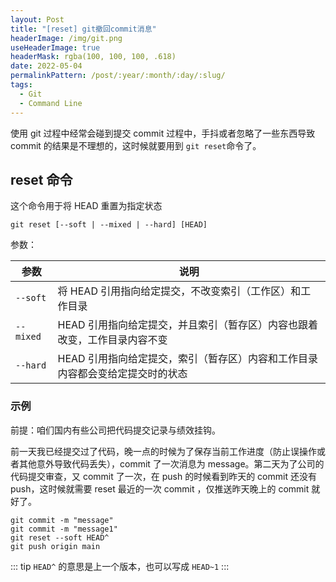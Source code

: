```yaml
---
layout: Post
title: "[reset] git撤回commit消息"
headerImage: /img/git.png
useHeaderImage: true
headerMask: rgba(100, 100, 100, .618)
date: 2022-05-04
permalinkPattern: /post/:year/:month/:day/:slug/
tags:
  - Git
  - Command Line
---
```


使用 git 过程中经常会碰到提交 commit 过程中，手抖或者忽略了一些东西导致 commit 的结果是不理想的，这时候就要用到 `git reset`命令了。

<!-- more -->

## reset 命令

这个命令用于将 HEAD 重置为指定状态

```shell
git reset [--soft | --mixed | --hard] [HEAD]
```

参数：

| 参数      | 说明                                                                          |
| --------- | ----------------------------------------------------------------------------- |
| `--soft`  | 将 HEAD 引用指向给定提交，不改变索引（工作区）和工作目录                      |
| `--mixed` | HEAD 引用指向给定提交，并且索引（暂存区）内容也跟着改变，工作目录内容不变     |
| `--hard`  | HEAD 引用指向给定提交，索引（暂存区）内容和工作目录内容都会变给定提交时的状态 |

### 示例

前提：咱们国内有些公司把代码提交记录与绩效挂钩。

前一天我已经提交过了代码，晚一点的时候为了保存当前工作进度（防止误操作或者其他意外导致代码丢失），commit 了一次消息为 message。第二天为了公司的代码提交审查，又 commit 了一次，在 push 的时候看到昨天的 commit 还没有 push，这时候就需要 reset 最近的一次 commit ，仅推送昨天晚上的 commit 就好了。

```shell
git commit -m "message"
git commit -m "message1"
git reset --soft HEAD^
git push origin main
```

::: tip
`HEAD^` 的意思是上一个版本，也可以写成 `HEAD~1`
:::
